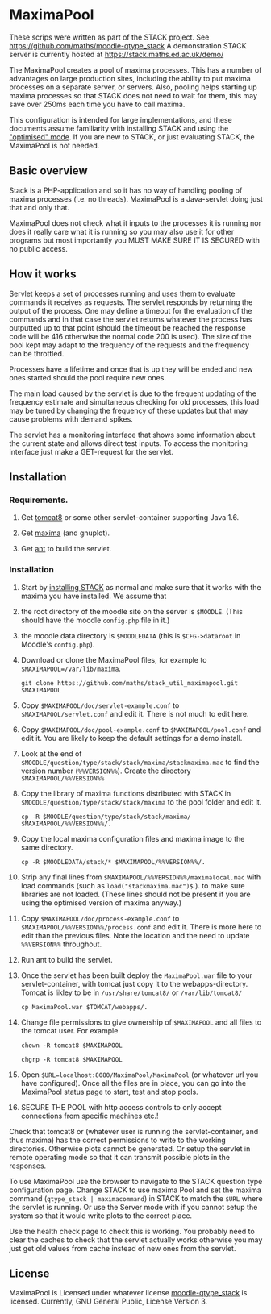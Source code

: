 MaximaPool
==========

These scrips were written as part of the STACK project. See https://github.com/maths/moodle-qtype_stack
A demonstration STACK server is currently hosted at https://stack.maths.ed.ac.uk/demo/

The MaximaPool creates a pool of maxima processes.  This has a number of advantages on 
large production sites, including the ability to put maxima processes on a separate 
server, or servers.  Also, pooling helps starting up maxima processes so that
STACK does not need to wait for them, this may save over 250ms each time you have to call maxima.

This configuration is intended for large implementations, and these documents assume familiarity
with installing STACK and using the ["optimised" mode](https://github.com/maths/moodle-qtype_stack/blob/master/doc/en/CAS/Optimising_Maxima.md). 
If you are new to STACK, or just evaluating STACK, the MaximaPool is not needed.

## Basic overview

Stack is a PHP-application and so it has no way of handling pooling of maxima processes (i.e. no threads). MaximaPool is a Java-servlet doing just that and only that.

MaximaPool does not check what it inputs to the processes it is running nor does it really care what it is running so you may also use it for other programs but most importantly you MUST MAKE SURE IT IS SECURED with no public access.

## How it works

Servlet keeps a set of processes running and uses them to evaluate commands it
receives as requests.  The servlet responds by returning the output of the process.
One may define a timeout for the evaluation of the commands and in that case the
servlet returns whatever the process has outputted up to that point (should the
timeout be reached the response code will be 416 otherwise the normal code 200
is used). The size of the pool kept may adapt to the frequency of the requests
and the frequency can be throttled.

Processes have a lifetime and once that is up they will be ended and new ones
started should the pool require new ones.

The main load caused by the servlet is due to the frequent updating of the
frequency estimate and simultaneous checking for old processes, this load may
be tuned by changing the frequency of these updates but that may cause problems
with demand spikes.

The servlet has a monitoring interface that shows some information about the
current state and allows direct test inputs. To access the monitoring interface
just make a GET-request for the servlet.


## Installation

### Requirements.

1. Get [tomcat8](http://tomcat.apache.org/) or some other servlet-container
supporting Java 1.6.

2. Get [maxima](http://maxima.sourceforge.net/) (and gnuplot).

3. Get [ant](http://ant.apache.org/) to build the servlet.

### Installation

1. Start by [installing STACK](https://github.com/maths/moodle-qtype_stack/blob/master/doc/en/Installation/index.md)
as normal and make sure that it works with the maxima you have installed.  We assume that 
  1. the root directory of the moodle site on the server is `$MOODLE`. (This should have the moodle `config.php` file in it.)
  2. the moodle data directory is `$MOODLEDATA` (this is `$CFG->dataroot` in Moodle's `config.php`).

2. Download or clone the MaximaPool files, for example to `$MAXIMAPOOL=/var/lib/maxima`.

   `git clone https://github.com/maths/stack_util_maximapool.git $MAXIMAPOOL`

3. Copy `$MAXIMAPOOL/doc/servlet-example.conf` to `$MAXIMAPOOL/servlet.conf` and edit it.  There is not much to edit here.

4. Copy `$MAXIMAPOOL/doc/pool-example.conf` to `$MAXIMAPOOL/pool.conf` and edit it.  You are likely to keep the default settings for a demo install. 

5. Look at the end of `$MOODLE/question/type/stack/stack/maxima/stackmaxima.mac` to find the version number (`%%VERSION%%`).
   Create the directory  `$MAXIMAPOOL/%%VERSION%%`

6. Copy the library of maxima functions distributed with STACK in `$MOODLE/question/type/stack/stack/maxima` to the pool folder and edit it. 

   `cp -R $MOODLE/question/type/stack/stack/maxima/ $MAXIMAPOOL/%%VERSION%%/.`

7. Copy the local maxima configuration files and maxima image to the same directory.

   `cp -R $MOODLEDATA/stack/* $MAXIMAPOOL/%%VERSION%%/.`
   
8. Strip any final lines from `$MAXIMAPOOL/%%VERSION%%/maximalocal.mac` with load commands (such as `load("stackmaxima.mac")$` ).
   to make sure libraries are not loaded. (These lines should not be present if you are using the optimised version of maxima anyway.)

9. Copy `$MAXIMAPOOL/doc/process-example.conf` to `$MAXIMAPOOL/%%VERSION%%/process.conf` and edit it.  There is more here to edit than the previous files.  Note the location and the need to update `%%VERSION%%` throughout.

10. Run ant to build the servlet.

11. Once the servlet has been built deploy the `MaximaPool.war` file to your servlet-container, with tomcat just copy it to the webapps-directory.
    Tomcat is likley to be in `/usr/share/tomcat8/` or `/var/lib/tomcat8/`
    
    `cp MaximaPool.war $TOMCAT/webapps/.`
    
12. Change file permissions to give ownership of `$MAXIMAPOOL` and all files to the tomcat user.  For example

    `chown -R tomcat8 $MAXIMAPOOL`

    `chgrp -R tomcat8 $MAXIMAPOOL`

13. Open `$URL=localhost:8080/MaximaPool/MaximaPool` (or whatever url you have configured).
    Once all the files are in place, you can go into the MaximaPool status page to start, test and stop pools.

14. SECURE THE POOL with http access controls to only accept connections from specific machines etc.!
    
Check that tomcat8 or (whatever user is running the servlet-container, and thus maxima) has the correct permissions to write to the working directories.
Otherwise plots cannot be generated. Or setup the servlet in remote operating mode so that it can transmit possible plots in the responses.

To use MaximaPool use the browser to navigate to the STACK question type configuration page.
Change STACK to use maxima Pool and set the maxima command (`qtype_stack | maximacommand`) in STACK to match the `$URL` where the servlet is running. 
Or use the Server mode with if you cannot setup the system so that it would write plots to the correct place.

Use the health check page to check this is working.  You probably need to clear the caches to check that the servlet actually works otherwise you may just get old values from cache instead of new ones from the servlet.

## License

MaximaPool is Licensed under whatever license
[moodle-qtype_stack](https://github.com/maths/moodle-qtype_stack/) is
licensed. Currently, GNU General Public, License Version 3.

